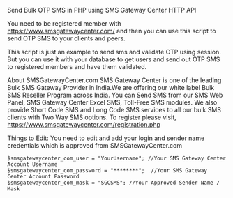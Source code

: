 Send Bulk OTP SMS in PHP using SMS Gateway Center HTTP API

You need to be registered member with https://www.smsgatewaycenter.com/ and then you can use this script to send OTP SMS to your clients and peers.

This script is just an example to send sms and validate OTP using session. But you can use it with your database to get users and send out OTP SMS to registered members and have them validated.

About SMSGatewayCenter.com
SMS Gateway Center is one of the leading Bulk SMS Gateway Provider in India.We are offering our white label Bulk SMS Reseller Program across India. You can Send SMS from our SMS Web Panel, SMS Gateway Center Excel SMS, Toll-Free SMS modules. We also provide Short Code SMS and Long Code SMS services to all our bulk SMS clients with Two Way SMS options. To register please visit, https://www.smsgatewaycenter.com/registration.php

Things to Edit:
You need to edit and add your login and sender name credentials which is approved from SMSGatewayCenter.com

	$smsgatewaycenter_com_user = "YourUsername"; //Your SMS Gateway Center Account Username
	$smsgatewaycenter_com_password = "********";  //Your SMS Gateway Center Account Password
	$smsgatewaycenter_com_mask = "SGCSMS"; //Your Approved Sender Name / Mask
